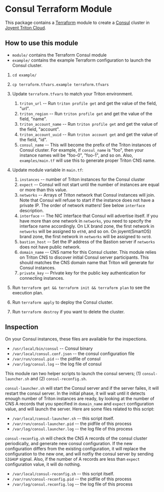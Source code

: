 
# Consul Terraform Module

This package contains a [Terraform](https://www.terraform.io/) module to create a [Consul](https://www.consul.io) cluster in [Joyent Triton Cloud](https://www.joyent.com/).

## How to use this module

* `module/` contains the Terraform Consul module
* `example/` contains the example Terraform configuration to launch the Consul cluster.


1. `cd example/`
2. `cp terraform.tfvars.example terraform.tfvars`
3. Update `terraform.tfvars` to match your Triton environment.
   1. `triton_url` -- Run `triton profile get` and get the value of the field, "url".
   2. `triton_region` -- Run `triton profile get` and get the value of the field, "name".
   3. `triton_account_name` -- Run `triton profile get` and get the value of the field, "account".
   4. `triton_account_uuid` -- Run `triton account get` and get the value of the field, "id".
   5. `consul_name` -- This will become the prefix of the Triton instances of Consul cluster.  For example, if `consul_name` is "foo", then your instance names will be "foo-0", "foo-1", and so on.  Also, `examples/main.tf` will use this to generate proper Triton CNS name.

4. Update module variable in `main.tf`:
   1. `instances` -- number of Triton instances for the Consul cluster
   2. `expect` -- Consul will not start until the number of instances are equal or more than this value.
   3. `networks` -- Arrays of Triton network that Consul instances will join.  Note that Consul will refuse to start if the instance does not have a private IP.  The order of network matters! See below `interface` description.
   4. `interface` -- The NIC interface that Consul will advertise itself.   If you have more than one network in `networks`, you need to specify the interface name accordingly.  On LX brand zone, the first network in `networks` will be assigned to `eth0`, and so on.   On joyent(SmartOS) brand zone, the first network in `networks` will be assigned to `net0`.
   5. `bastion_host` -- Set the IP address of the Bastion server if `networks` does not have public network.
   6. `domain_name` -- CNS name for this Consul cluster.  This module relies on Triton CNS to discover initial Consul server participants.  This should matches the CNS domain name that Triton will generate for Consul instances.
   7. `private_key` -- Private key for the public key authentication for connecting instances.
   
   
5. Run `terraform get && terraform init && terraform plan` to see the execution plan.
6. Run `terraform apply` to deploy the Consul cluster.
7. Run `terraform destroy` if you want to delete the cluster.

## Inspection

On your Consul instances, these files are available for the inspections.

* `/usr/local/bin/consul` -- Consul binary
* `/var/local/consul.conf.json` -- the consul configuration file
* `/var/run/consul.pid` -- the pidfile of consul
* `/var/log/consul.log` -- the log file of consul

This module ran two helper scripts to launch the consul servers; (1) `consul-launcher.sh` and (2) `consul-reconfig.sh`.

`consul-launcher.sh` will start the Consul server and if the server failes, it will restart the consul server.  In the initial phase, it will wait until it detects enough number of Triton instances are ready, by looking at the number of CNS A records that you specified in `domain_name` and `expect` configuration value, and will launch the server.   Here are some files related to this script:

* `/var/local/consul-launcher.sh` -- this script itself.
* `/var/run/consul-launcher.pid` -- the pidfile of this process
* `/var/log/consul.launcher.log` -- the log file of this process

`consul-reconfig.sh` will check the CNS A records of the consul cluster periodically, and generate new consul configuration.  If the new configuration differs from the existing configuration, it will replace the configuration to the new one, and will notfiy the consul server by sending `SIGHUP` signal.  Also, if the number of A records are less than `expect` configuration value, it will do nothing.

* `/var/local/consul-reconfig.sh` -- this script itself.
* `/var/run/consul-reconfig.pid` -- the pidfile of this process
* `/var/log/consul.reconfig.log` -- the log file of this process
